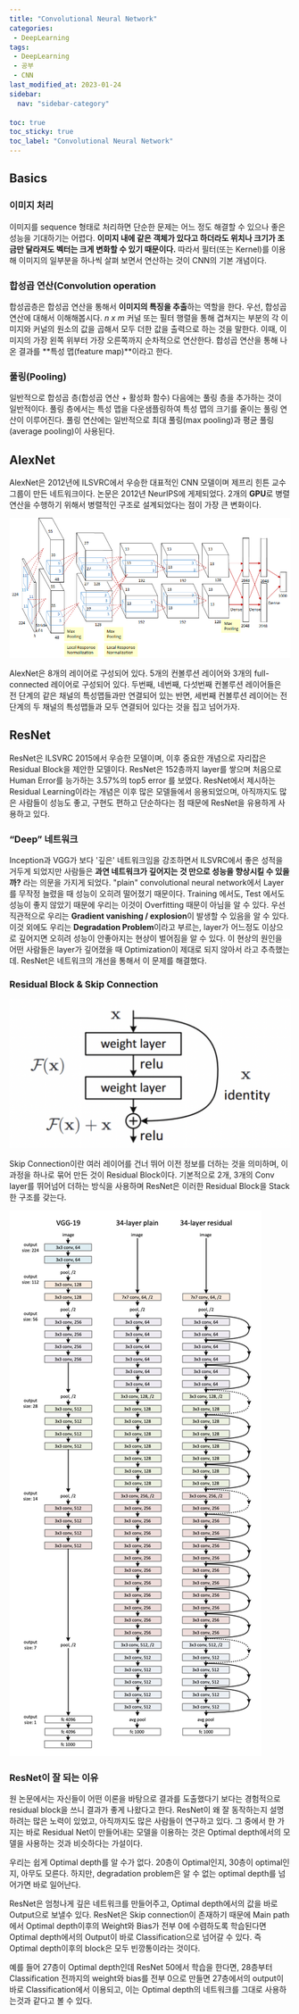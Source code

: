 ```yaml
---
title: "Convolutional Neural Network"
categories:
 - DeepLearning
tags:
 - DeepLearning
 - 공부
 - CNN
last_modified_at: 2023-01-24
sidebar:
  nav: "sidebar-category"

toc: true
toc_sticky: true
toc_label: "Convolutional Neural Network"
---
```


## Basics

### 이미지 처리

이미지를 sequence 형태로 처리하면 단순한 문제는 어느 정도 해결할 수 있으나 좋은 성능을 기대하기는 어렵다. **이미지 내에 같은 객체가 있다고 하더라도 위치나 크기가 조금만 달라져도 벡터는 크게 변화할 수 있기 때문이다.** 따라서 필터(또는 Kernel)를 이용해 이미지의 일부분을 하나씩 살펴 보면서 연산하는 것이 CNN의 기본 개념이다.

### 합성곱 연산(Convolution operation

합성곱층은 합성곱 연산을 통해서 **이미지의 특징을 추출**하는 역할을 한다. 우선, 합성곱 연산에 대해서 이해해봅시다. *n x m* 커널 또는 필터 행렬을 통해 겹쳐지는 부분의 각 이미지와 커널의 원소의 값을 곱해서 모두 더한 값을 출력으로 하는 것을 말한다. 이때, 이미지의 가장 왼쪽 위부터 가장 오른쪽까지 순차적으로 연산한다. 합성곱 연산을 통해 나온 결과를 **특성 맵(feature map)**이라고 한다.

### 풀링(Pooling)

일반적으로 합성곱 층(합성곱 연산 + 활성화 함수) 다음에는 풀링 층을 추가하는 것이 일반적이다. 풀링 층에서는 특성 맵을 다운샘플링하여 특성 맵의 크기를 줄이는 풀링 연산이 이루어진다. 풀링 연산에는 일반적으로 최대 풀링(max pooling)과 평균 풀링(average pooling)이 사용된다.

## AlexNet

AlexNet은 2012년에 ILSVRC에서 우승한 대표적인 CNN 모델이며 제프리 힌튼 교수 그룹이 만든 네트워크이다. 논문은 2012년 NeurIPS에 게제되었다. 2개의 **GPU**로 병렬연산을 수행하기 위해서 병렬적인 구조로 설계되었다는 점이 가장 큰 변화이다.

![image](/assets/images/alexnet.png)

AlexNet은 8개의 레이어로 구성되어 있다. 5개의 컨볼루션 레이어와 3개의 full-connected 레이어로 구성되어 있다. 두번째, 네번째, 다섯번째 컨볼루션 레이어들은 전 단계의 같은 채널의 특성맵들과만 연결되어 있는 반면, 세번째 컨볼루션 레이어는 전 단계의 두 채널의 특성맵들과 모두 연결되어 있다는 것을 집고 넘어가자.

## ResNet

ResNet은 ILSVRC 2015에서 우승한 모델이며, 이후 중요한 개념으로 자리잡은 Residual Block을 제안한 모델이다. ResNet은 152층까지 layer를 쌓으며 처음으로 Human Error를 능가하는 3.57%의 top5 error 를 보였다. ResNet에서 제시하는 Residual Learning이라는 개념은 이후 많은 모델들에서 응용되었으며, 아직까지도 많은 사람들이 성능도 좋고, 구현도 편하고 단순하다는 점 때문에 ResNet을 유용하게 사용하고 있다.

### “Deep” 네트워크

Inception과 VGG가 보다 '깊은' 네트워크임을 강조하면서 ILSVRC에서 좋은 성적을 거두게 되었지만 사람들은 **과연 네트워크가 깊어지는 것 만으로 성능을 향상시킬 수 있을까?** 라는 의문을 가지게 되었다. "plain" convolutional neural network에서 Layer를 무작정 늘렸을 때 성능이 오히려 떨어졌기 때문이다. Training 에서도, Test 에서도 성능이 좋지 않았기 때문에 우리는 이것이 Overfitting 때문이 아님을 알 수 있다. 우선 직관적으로 우리는 **Gradient vanishing / explosion**이 발생할 수 있음을 알 수 있다. 이것 외에도 우리는 **Degradation Problem**이라고 부르는, layer가 어느정도 이상으로 깊어지면 오히려 성능이 안좋아지는 현상이 벌어짐을 알 수 있다. 이 현상의 원인을 어떤 사람들은 layer가 깊어졌을 때 Optimization이 제대로 되지 않아서 라고 추측했는데. ResNet은 네트워크의 개선을 통해서 이 문제를 해결했다.

### Residual Block & Skip Connection

![image](/assets/images/skipconnect.png)

Skip Connection이란 여러 레이어를 건너 뛰어 이전 정보를 더하는 것을 의미하며, 이 과정을 하나로 묶어 만든 것이 Residual Block이다. 기본적으로 2개, 3개의 Conv layer를 뛰어넘어 더하는 방식을 사용하며 ResNet은 이러한 Residual Block을 Stack한 구조를 갖는다.

![image](/assets/images/resnet.png)
### ResNet이 잘 되는 이유

원 논문에서는 자신들이 어떤 이론을 바탕으로 결과를 도출했다기 보다는 경험적으로 residual block을 쓰니 결과가 좋게 나왔다고 한다. ResNet이 왜 잘 동작하는지 설명하려는 많은 노력이 있었고, 아직까지도 많은 사람들이 연구하고 있다. 그 중에서 한 가지는 바로 Residual Net이 만들어내는 모델을 이용하는 것은 Optimal depth에서의 모델을 사용하는 것과 비슷하다는 가설이다.

우리는 쉽게 Optimal depth를 알 수가 없다. 20층이 Optimal인지, 30층이 optimal인지, 아무도 모른다. 하지만, degradation problem은 알 수 없는 optimal depth를 넘어가면 바로 일어난다.

ResNet은 엄청나게 깊은 네트워크를 만들어주고, Optimal depth에서의 값을 바로 Output으로 보낼수 있다. ResNet은 Skip connection이 존재하기 때문에 Main path에서 Optimal depth이후의 Weight와 Bias가 전부 0에 수렴하도록 학습된다면 Optimal depth에서의 Output이 바로 Classification으로 넘어갈 수 있다. 즉 Optimal depth이후의 block은 모두 빈깡통이라는 것이다.

예를 들어 27층이 Optimal depth인데 ResNet 50에서 학습을 한다면, 28층부터 Classification 전까지의 weight와 bias를 전부 0으로 만들면 27층에서의 output이 바로 Classification에서 이용되고, 이는 Optimal depth의 네트워크를 그대로 사용하는것과 같다고 볼 수 있다.
